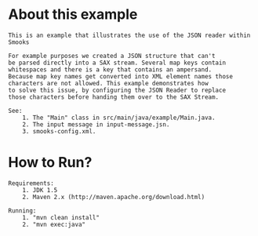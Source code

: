 About this example
==================
 	This is an example that illustrates the use of the JSON reader within Smooks

	For example purposes we created a JSON structure that can't
	be parsed directly into a SAX stream. Several map keys contain
	whitespaces and there is a key that contains an ampersand.
	Because map key names get converted into XML element names those
	characters are not allowed. This example demonstrates how
	to solve this issue, by configuring the JSON Reader to replace
	those characters before handing them over to the SAX Stream.

    See:
        1. The "Main" class in src/main/java/example/Main.java.
        2. The input message in input-message.jsn.
        3. smooks-config.xml.

How to Run?
===========
    Requirements:
        1. JDK 1.5
        2. Maven 2.x (http://maven.apache.org/download.html)

    Running:
        1. "mvn clean install"
        2. "mvn exec:java"